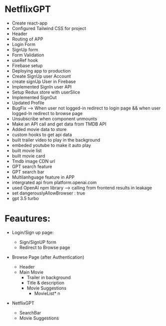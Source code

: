 # NetflixGPT

- Create react-app
- Configured Tailwind CSS for project
- Header
- Routing of APP
- Login Form
- SignUp form
- Form Validation
- useRef hook
- Firebase setup
- Deploying app to production
- Create SignUp user Account
- create signUp User in Firebase
- Implemented SignIn user API
- Setup Redux store with userSlice
- Implemented SignOut
- Updated Profile
- BugFix --> When user not logged-in redirect to login page && when user logged-In redirect to browse page
- Unsubscribe when component unmounts
- Make an API call and get data from TMDB API
- Added movie data to store
- custom hooks to get api data
- built trailer video to play in the background
- embeded youtube to make it auto play
- built movie list
- built movie card
- Tmdb image CDN url
- GPT search feature
- GPT search bar
- Multilanhguage feature in APP
- intergrated api from platform.openai.com
- used OpenAI npm library --> calling from frontend results in leakage
- set dangerouslyAllowBrowser : true
- gpt 3.5 turbo

# Feautures:

- Login/Sign up page:

  - Sign/SignUP form
  - Redirect to Browse page

- Browse Page (after Authentication)

  - Header
  - Main Movie
    - Trailer in background
    - Title & description
    - Movie Suggestions
      - MovieList\* n

- NetflixGPT
  - SearchBar
  - Movie Suggestions
